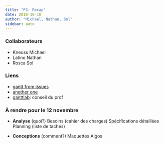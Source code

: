 ```yaml
---
title: "P2: Recap"
date: 2018-10-10
author: "Michael, Nathan, Sol"
sidebar: auto
---
```


### Collaborateurs

* Kneuss Michael
* Latino Nathan
* Rosca Sol

### Liens

* [gantt from issues](https://github.com/neyric/gh-issues-gantt)
* [another one](https://github.com/realm/github-gantt)
* [ganttlab](https://www.ganttlab.org/): conseil du prof

### À rendre pour le 12 novembre

* **Analyse** (quoi?)
<Check state="true">Besoins (cahier des charges)</Check>
<Check state="false">Spécifications détaillées</Check>
<Check state="false">Planning (liste de taches)</Check>


* **Conceptions** (comment?)
<Check state="false">Maquettes </Check>
<Check state="false">Algos</Check>
